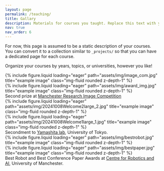 ```yaml
---
layout: page
permalink: /teaching/
title: Gallary
description: Materials for courses you taught. Replace this text with your description.
nav: true
nav_order: 6
---
```


For now, this page is assumed to be a static description of your courses. You can convert it to a collection similar to `_projects/` so that you can have a dedicated page for each course.

Organize your courses by years, topics, or universities, however you like!

<div class="row justify-content-sm-center">
    <div class="col-sm-5 mt-3 mt-md-0">
        {% include figure.liquid loading="eager" path="assets/img/image_com.jpg" title="example image" class="img-fluid rounded z-depth-1" %}
    </div>
    <div class="col-sm-7 mt-3 mt-md-0">
        {% include figure.liquid loading="eager" path="assets/img/award_img.jpg" title="example image" class="img-fluid rounded z-depth-1" %}
    </div>
</div>
<div class="caption">
    Second prize at <a href="https://www.psrs.manchester.ac.uk/images/">Manchester Research Image Competition</a>
</div>

<div class="row">
    <div class="col-sm mt-3 mt-md-0">
        {% include figure.liquid loading="eager" path="assets/img/20241008Welcome2large_2.jpg" title="example image" class="img-fluid rounded z-depth-1" %}
    </div>
    <div class="col-sm mt-3 mt-md-0">
        {% include figure.liquid loading="eager" path="assets/img/20241008Welcome1large_1.jpg" title="example image" class="img-fluid rounded z-depth-1" %}
    </div>
</div>
<div class="caption">
    Secondment to <a href="https://www.robot.t.u-tokyo.ac.jp/yamalab/">Yamashita lab</a>, University of Tokyo. 
</div>

<div class="row">
    <div class="col-sm mt-3 mt-md-0">
        {% include figure.liquid loading="eager" path="assets/img/bestrobot.jpg" title="example image" class="img-fluid rounded z-depth-1" %}
    </div>
    <div class="col-sm mt-3 mt-md-0">
        {% include figure.liquid loading="eager" path="assets/img/bestpaper.jpg" title="example image" class="img-fluid rounded z-depth-1" %}
    </div>
</div>
<div class="caption">
    Best Robot and Best Conference Paper Awards at <a href="https://www.robotics.manchester.ac.uk/">Centre for Robotics and AI</a>, University of Manchester. 
</div>
